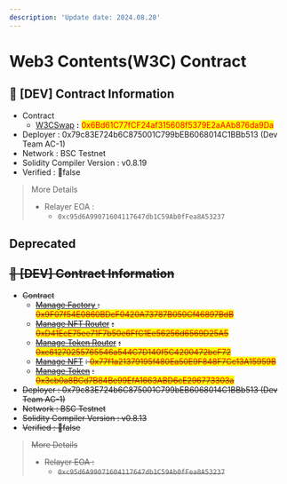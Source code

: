 ```yaml
---
description: 'Update date: 2024.08.20'
---
```


# Web3 Contents(W3C) Contract

## 📌 \[DEV] Contract Information

* Contract&#x20;
  * [W3CSwap](https://testnet.bscscan.com/address/0x6Bd61C77fCF24af315608f5379E2aAAb876da9Da) **:** <mark style="color:red;">0x6Bd61C77fCF24af315608f5379E2aAAb876da9Da</mark>
* Deployer :  0x79c83E724b6C875001C799bEB6068014C1BBb513 (Dev Team AC-1)
* Network : BSC Testnet
* Solidity Compiler Version : v0.8.19
* Verified : false

> More Details
>
> * Relayer EOA :&#x20;
>   * `0xc95d6A99071604117647db1C59Ab0fFea8A53237`





## Deprecated

## ~~📌 \[DEV] Contract Information~~

* ~~Contract~~&#x20;
  * [~~Manage Factory~~ ](https://testnet.bscscan.com/address/0x9F07f54E0860BDcF0420A73787B050Cf46897BdB)~~: <mark style="color:red;">0x9F07f54E0860BDcF0420A73787B050Cf46897BdB</mark>~~
  * [~~Manage NFT Router~~](https://testnet.bscscan.com/address/0xD41EcE75ee71F7b50e6FfC1Ee56256d6569D25A5) ~~**:**~~ ~~<mark style="color:red;">0xD41EcE75ee71F7b50e6FfC1Ee56256d6569D25A5</mark>~~
  * [~~Manage Token Router~~](https://testnet.bscscan.com/address/0xc61270255765546a544C7D140f5C4200472bcF72) ~~**:**~~ ~~<mark style="color:red;">0xc61270255765546a544C7D140f5C4200472bcF72</mark>~~
  * [~~Manage NFT~~](https://testnet.bscscan.com/address/0x77f1a21379195f480Ea50E9F848F7Cc13A15959B) ~~: <mark style="color:red;">0x77f1a21379195f480Ea50E9F848F7Cc13A15959B</mark>~~
  * [~~Manage Token~~](https://testnet.bscscan.com/address/0x3cb0a8BCd7B84Be99EfA1663ABD6cE296773303a) ~~: <mark style="color:red;">0x3cb0a8BCd7B84Be99EfA1663ABD6cE296773303a</mark>~~
* ~~Deployer :  0x79c83E724b6C875001C799bEB6068014C1BBb513 (Dev Team AC-1)~~
* ~~Network : BSC Testnet~~
* ~~Solidity Compiler Version : v0.8.13~~
* ~~Verified : false~~

> ~~More Details~~
>
> * ~~Relayer EOA :~~&#x20;
>   * ~~`0xc95d6A99071604117647db1C59Ab0fFea8A53237`~~
